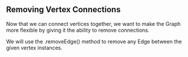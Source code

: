 ## Removing Vertex Connections

Now that we can connect vertices together, we want to make the Graph more flexible by giving it the ability to remove connections.

We will use the .removeEdge() method to remove any Edge between the given vertex instances.
